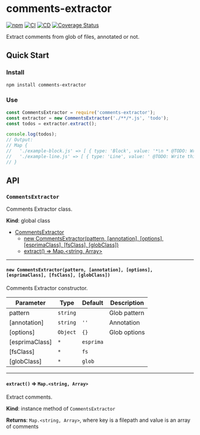 # comments-extractor

[![npm](https://img.shields.io/npm/v/comments-extractor)](https://www.npmjs.com/package/comments-extractor)
[![CI](https://github.com/loginov-rocks/comments-extractor/actions/workflows/ci.yml/badge.svg)](https://github.com/loginov-rocks/comments-extractor/actions/workflows/ci.yml)
[![CD](https://github.com/loginov-rocks/comments-extractor/actions/workflows/cd.yml/badge.svg)](https://github.com/loginov-rocks/comments-extractor/actions/workflows/cd.yml)
[![Coverage Status](https://coveralls.io/repos/github/loginov-rocks/comments-extractor/badge.svg?branch=main)](https://coveralls.io/github/loginov-rocks/comments-extractor?branch=main)

Extract comments from glob of files, annotated or not.

## Quick Start

### Install

```sh
npm install comments-extractor
```

### Use

```js
const CommentsExtractor = require('comments-extractor');
const extractor = new CommentsExtractor('./**/*.js', 'todo');
const todos = extractor.extract();

console.log(todos);
// Output:
// Map {
//   './example-block.js' => [ { type: 'Block', value: '*\n * @TODO: Write this block.\n ' } ],
//   './example-line.js' => [ { type: 'Line', value: ' @TODO: Write this line.' } ]
// }
```

## API

### `CommentsExtractor`

Comments Extractor class.

**Kind**: global class

* [CommentsExtractor](#commentsextractor)
  * [new CommentsExtractor(pattern, [annotation], [options], [esprimaClass], [fsClass], [globClass])](#new-commentsextractorpattern-annotation-options-esprimaclass-fsclass-globclass)
  * [extract() ⇒ Map.<string, Array>](#extract--mapstring-array)

---

#### `new CommentsExtractor(pattern, [annotation], [options], [esprimaClass], [fsClass], [globClass])`

Comments Extractor constructor.

| Parameter      | Type     | Default   | Description  |
| -------------- | -------- | --------- | ------------ |
| pattern        | `string` |           | Glob pattern |
| [annotation]   | `string` | `''`      | Annotation   |
| [options]      | `Object` | `{}`      | Glob options |
| [esprimaClass] | `*`      | `esprima` |              |
| [fsClass]      | `*`      | `fs`      |              |
| [globClass]    | `*`      | `glob`    |              |

---

#### `extract()` ⇒ `Map.<string, Array>`

Extract comments.

**Kind**: instance method of `CommentsExtractor`

**Returns**: `Map.<string, Array>`, where key is a filepath and value is an array of comments
